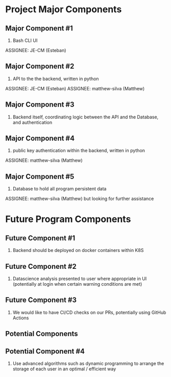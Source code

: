 # Project Major Components

## Major Component #1

1. Bash CLI UI

ASSIGNEE: JE-CM (Esteban)

## Major Component #2

1. API to the the backend, written in python

ASSIGNEE: JE-CM (Esteban)
ASSIGNEE: matthew-silva (Matthew)

## Major Component #3

1. Backend itself, coordinating logic between the API and the Database, and authentication

## Major Component #4

1. public key authentication within the backend, written in python

ASSIGNEE: matthew-silva (Matthew)

## Major Component #5

1. Database to hold all program persistent data

ASSIGNEE: matthew-silva (Matthew) but looking for further assistance

# Future Program Components

## Future Component #1

1. Backend should be deployed on docker containers within K8S

## Future Component #2

1. Datascience analysis presented to user where appropriate in UI (potentially at login when certain warning conditions are met)

## Future Component #3

1. We would like to have CI/CD checks on our PRs, potentially using GitHub Actions

## Potential Components

## Potential Component #4

1. Use advanced algorithms such as dynamic programming to arrange the storage of each user in an optimal / efficient way
